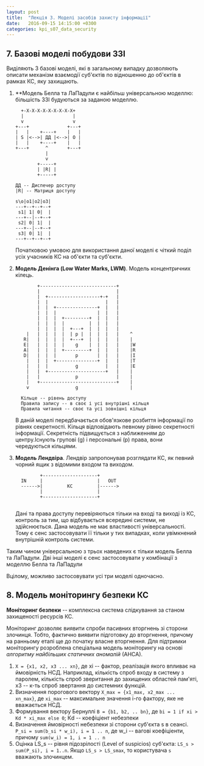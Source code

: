 ```yaml
---
layout: post
title:  "Лекція 3. Моделі засобів захисту інформації"
date:   2016-09-15 14:15:00 +0300
categories: kpi_s07_data_security
---
```


## 7. Базові моделі побудови ЗЗІ

Виділяють 3 базові моделі, які в загальному випадку дозволяють описати механізм взаємодії суб'єктів по відношенню до об'єктів в рамках КС, яку захищають.

1. **Модель Белла та ЛаПадули є найбільш універсальною моделлю: більшість ЗЗІ будуються за заданою моделлю.

   ```
     +-X-X-X-X-X-X-X-X-X+   
     |                  |   
     v                  v    
   +---+              +---+
   |   |    +----+    |   |
   | S |<-->| ДД |<-->| O |
   |   |    +----+    |   |
   +---+      ^       +---+
              |
              v             
           +-----+         
           | |R| |        
           +-----+         
   
   ДД -- Диспечер доступу
   |R| -- Матриця доступу
   
   s\o|o1|o2|o3|
   ---+--+--+--+
    s1| 1| 0|  |  
   ---+--|--+--+
    s2| 0| 1|  |  
   ---+--|--+--+
    s3| 0| 1|  |  
   ---+--+--+--+
   ```
   Початковою умовою для використання даної моделі є чіткий поділ усіх учасників КС на об'єкти та суб'єкти.
                           
2. **Модель Денінга (Low Water Marks, LWM)**. Модель концентричних кілець.

   ```
           +----------------------------+  
           |                            |  
           |  +-------------------+-+   |   
           |  |                     |   |   
           |  |  +---------------+  |   |                  
           |  |  |               |  |   |   
           |  |  |  +---------+  |  |   |                       
           |  |  |  |         |  |  |   |   
           |  |  |  |  +---+  |  |  |   |        
       |   |  |  |  |  | p |  |  |  |   |    ^     
      R|   |  |  |  |  +---+  |  |  |   |    |      
      E|   |  |  |  |    g    |  |  |   |    |W
      A|   |  |  |  +---------+  |  |   |    |R
      D|   |  |  |       p       |  |   |    |I
       |   |  |  +---------------+  |   |    |T                
       |   |  |          g          |   |    |E
       |   |  +---------------------+   |    | 
       |   |             p              |    |
       |   +----------------------------+    |
       v                 g                   |
   
     Кільце -- рівень доступу
     Правила запису -- в своє і усі внутрішні кільця
     Правила читання -- своє та усі зовнішні кільця
   ```

   В даній моделі передбачається обов'язкове розбиття інформації по рівнях секретності. Кільця відповідають певному рівню секретності інформації. Секретність підвищується з наближенням до центру.Існують групові (g) і персональні (p) права, вони чередуються кільцями.


3. **Модель Лендвіра**. Лендвір запропонував розглядати КС, як певний чорний ящик з відомими входом та виходом.

   ```
            +--------------------+                                    
     IN     |                    |   OUT         
     ------>|         КС         |------>               
            |                    |               
            +--------------------+               
                                                                    
   ```
   Дані та права доступу перевіряються тільки на вході та виході із КС, контроль за тим, що відбувається всередині системи, не здійснюється.
   Дана модель не має властивості універсальності. Тому є сенс застосовувати її тільки у тих випадках, коли увімкнений внутрішній контроль системи.

Таким чином універсальною з трьох наведених є тільки модель Белла та ЛаПадули. Дві інші моделі є сенс застосовувати у комбінації з моделлю Белла та ЛаПадули

Вцілому, можливо застосовувати усі три моделі одночасно.

## 8. Модель моніторингу безпеки КС
**Моніторинг безпеки** -- комплексна система слідкування за станом захищеності ресурсів КС.

Моніторинг дозволяє виявити спроби пасивних вторгнень зі сторони злочинця. Тобто, фактично виявити підготовку до вторгнення, причому на ранньому етапі ще до початку власне вторгнення.
Для підтримки моніторингу розроблена спеціальна модель моніторингу на основі *алгоритму найбільших статичних аномалій* (АНСА).

1. `X = {x1, x2, x3 ... xn}`, де xi -- фактор, реалізація якого впливає на ймовірність НСД. Наприклад, кількість спроб входу в систему з паролем, кількість спроб зверитання до захищених областей пам'яті, x3 -- к-ть спроб звертання до системних функцій.
2. Визначення порогового вектору `X_max = {x1_max, x2_max ... xn_max}`, де `xi_max` -- максимальне значення i-го фактору, яке не вважається НСД.
3. Формування вектору Бернуллі `B = {b1, b2, .. bn}`, де `bi = 1 if xi > Kd * xi_max else 0`; Кd -- коефіціент небезпеки
4. Визначення ймовірності небезпеки зі сторони суб'єкта s в сеансі. `P_si = sum(b_si * w_i), i = 1 .. n`, де w_i -- вагові коефіціенти, причому `sum(w_i) = 1, i = 1 .. n`
5. Оцінка LS_s -- рівня підозрілості (Level of suspicios) суб'єкта: `LS_s > sum(P_si), i = 1..n`. Якщо `LS_s > LS_smax`, то користувача `s` вважають злочинцем.
